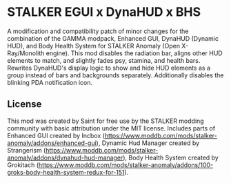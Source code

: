 # STALKER EGUI x DynaHUD x BHS

A modification and compatibility patch of minor changes for the combination of the GAMMA modpack, Enhanced GUI, DynaHUD (Dynamic HUD), and Body Health System for STALKER Anomaly (Open X-Ray/Monolith engine). This mod disables the radiation bar, aligns other HUD elements to match, and slightly fades psy, stamina, and health bars. Rewrites DynaHUD's display logic to show and hide HUD elements as a group instead of bars and backgrounds separately. Additionally disables the blinking PDA notification icon.

## License

This mod was created by Saint for free use by the STALKER modding community with basic attribution under the MIT license. Includes parts of Enhanced GUI created by Incbox (https://www.moddb.com/mods/stalker-anomaly/addons/enhanced-gui), Dynamic Hud Manager created by Strangerism (https://www.moddb.com/mods/stalker-anomaly/addons/dynahud-hud-manager), Body Health System created by Grokitach (https://www.moddb.com/mods/stalker-anomaly/addons/100-groks-body-health-system-redux-for-151).
